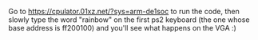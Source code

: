 Go to https://cpulator.01xz.net/?sys=arm-de1soc to run the code, then slowly type the word "rainbow" on the first ps2 keyboard (the one whose base address is ff200100) and you'll see what happens on the VGA :)
